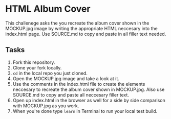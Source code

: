 # HTML Album Cover

This challenege asks the you recreate the album cover shown in the MOCKUP.jpg image by writing the appropriate HTML neccesary into the index.html page. Use SOURCE.md to copy and paste in all filler text needed.

## Tasks

1. Fork this repository.
2. Clone your fork locally.
3. `cd` in the local repo you just cloned.
4. Open the MOCKUP.jpg image and take a look at it.
5. Use the comments in the index.html file to create the elements neccesary to recreate the album cover shown in MOCKUP.jpg. Also use SOURCE.md to copy and paste all neccesary filler text.
6. Open up index.html in the browser as well for a side by side comparison with MOCKUP.jpg as you work.
7. When you're done type `learn` in Terminal to run your local test build.
